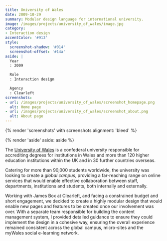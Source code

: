 ```yaml
---
title: University of Wales
date: 2009-10-29
summary: Modular design language for international university.
image: /images/projects/university_of_wales/image.jpg
category:
- Interaction design
accentColor: '#913'
style:
  screenshot-shadow: '#014'
  screenshot-offset: '#14a'
aside: |
  Year
  : 2009

  Role
  : Interaction design

  Agency
  : Clearleft
screenshots:
- url: /images/projects/university_of_wales/screenshot_homepage.png
  alt: Home page
- url: /images/projects/university_of_wales/screenshot_about.png
  alt: About page
---
```

{% render 'screenshots' with screenshots
  alignment: 'bleed'
%}

{% render 'aside'
  aside: aside
%}

The [University of Wales][1] is a confederal university responsible for accrediting degrees for institutions in Wales and more than 120 higher education institutions within the UK and in 30 further countries overseas.

Catering for more than 90,000 students worldwide, the university was looking to create a *global campus*, providing a far-reaching range on online services that would enable effective collaboration between staff, departments, institutions and students, both internally and externally.

Working with James Box at Clearleft, and facing a constrained budget and short engagement, we decided to create a highly modular design that would enable new pages and features to be created once our involvement was over. With a separate team responsible for building the content management system, I provided detailed guidance to ensure they could implement the design in a cohesive way, ensuring the overall experience remained consistent across the global campus, micro-sites and the myWales social e-learning network.

[1]: https://www.wales.ac.uk
